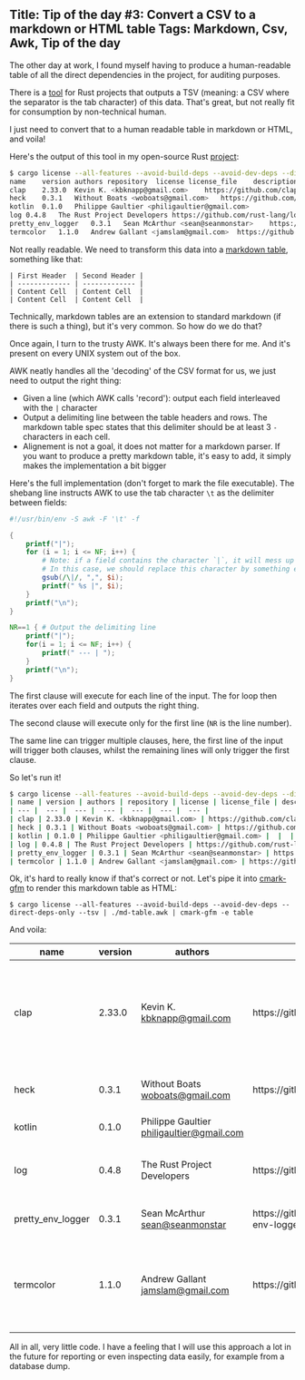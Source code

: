 Title: Tip of the day #3: Convert a CSV to a markdown or HTML table
Tags: Markdown, Csv, Awk, Tip of the day
---

The other day at work, I found myself having to produce a human-readable table of all the direct dependencies in the project, for auditing purposes.

There is a [tool](https://github.com/onur/cargo-license) for Rust projects that outputs a TSV (meaning: a CSV where the separator is the tab character) of this data. That's great, but not really fit for consumption by non-technical human. 

I just need to convert that to a human readable table in markdown or HTML, and voila!


Here's the output of this tool in my open-source Rust [project](https://github.com/gaultier/kotlin-rs):

```sh
$ cargo license --all-features --avoid-build-deps --avoid-dev-deps --direct-deps-only --tsv
name	version	authors	repository	license	license_file	description
clap	2.33.0	Kevin K. <kbknapp@gmail.com>	https://github.com/clap-rs/clap	MIT		A simple to use, efficient, and full-featured Command Line Argument Parser
heck	0.3.1	Without Boats <woboats@gmail.com>	https://github.com/withoutboats/heck	Apache-2.0 OR MIT		heck is a case conversion library.
kotlin	0.1.0	Philippe Gaultier <philigaultier@gmail.com>				
log	0.4.8	The Rust Project Developers	https://github.com/rust-lang/log	Apache-2.0 OR MIT		A lightweight logging facade for Rust
pretty_env_logger	0.3.1	Sean McArthur <sean@seanmonstar>	https://github.com/seanmonstar/pretty-env-logger	Apache-2.0 OR MIT		a visually pretty env_logger
termcolor	1.1.0	Andrew Gallant <jamslam@gmail.com>	https://github.com/BurntSushi/termcolor	MIT OR Unlicense		A simple cross platform library for writing colored text to a terminal.
```

Not really readable. We need to transform this data into a [markdown table](https://github.github.com/gfm/#tables-extension-), something like that:

```
| First Header  | Second Header |
| ------------- | ------------- |
| Content Cell  | Content Cell  |
| Content Cell  | Content Cell  |
```

Technically, markdown tables are an extension to standard markdown (if there is such a thing), but it's very common. So how do we do that?

Once again, I turn to the trusty AWK. It's always been there for me. And it's present on every UNIX system out of the box.

AWK neatly handles all the 'decoding' of the CSV format for us, we just need to output the right thing:

- Given a line (which AWK calls 'record'): output each field interleaved with the `|` character
- Output a delimiting line between the table headers and rows. The markdown table spec states that this delimiter should be at least 3 `-` characters in each cell.
- Alignement is not a goal, it does not matter for a markdown parser. If you want to produce a pretty markdown table, it's easy to add, it simply makes the implementation a bit bigger

Here's the full implementation (don't forget to mark the file executable). The shebang line instructs AWK to use the tab character `\t` as the delimiter between fields:

```awk
#!/usr/bin/env -S awk -F '\t' -f

{
    printf("|");
    for (i = 1; i <= NF; i++) {
        # Note: if a field contains the character `|`, it will mess up the table. 
        # In this case, we should replace this character by something else e.g. `,`:
        gsub(/\|/, ",", $i);
        printf(" %s |", $i);
    } 
    printf("\n");
} 

NR==1 { # Output the delimiting line
    printf("|");
    for(i = 1; i <= NF; i++) {
        printf(" --- | ");
    }
    printf("\n");
}
```

The first clause will execute for each line of the input. 
The for loop then iterates over each field and outputs the right thing.

The second clause will execute only for the first line (`NR` is the line number). 

The same line can trigger multiple clauses, here, the first line of the input will trigger both clauses, whilst the remaining lines will only trigger the first clause.


So let's run it!

```sh
$ cargo license --all-features --avoid-build-deps --avoid-dev-deps --direct-deps-only --tsv | ./md-table.awk 
| name | version | authors | repository | license | license_file | description |
| --- |  --- |  --- |  --- |  --- |  --- |  --- | 
| clap | 2.33.0 | Kevin K. <kbknapp@gmail.com> | https://github.com/clap-rs/clap | MIT |  | A simple to use, efficient, and full-featured Command Line Argument Parser |
| heck | 0.3.1 | Without Boats <woboats@gmail.com> | https://github.com/withoutboats/heck | Apache-2.0 OR MIT |  | heck is a case conversion library. |
| kotlin | 0.1.0 | Philippe Gaultier <philigaultier@gmail.com> |  |  |  |  |
| log | 0.4.8 | The Rust Project Developers | https://github.com/rust-lang/log | Apache-2.0 OR MIT |  | A lightweight logging facade for Rust |
| pretty_env_logger | 0.3.1 | Sean McArthur <sean@seanmonstar> | https://github.com/seanmonstar/pretty-env-logger | Apache-2.0 OR MIT |  | a visually pretty env_logger |
| termcolor | 1.1.0 | Andrew Gallant <jamslam@gmail.com> | https://github.com/BurntSushi/termcolor | MIT OR Unlicense |  | A simple cross platform library for writing colored text to a terminal. |
```

Ok, it's hard to really know if that's correct or not. Let's pipe it into [cmark-gfm](https://github.com/github/cmark-gfm) to render this markdown table as HTML:

```
$ cargo license --all-features --avoid-build-deps --avoid-dev-deps --direct-deps-only --tsv | ./md-table.awk | cmark-gfm -e table
```

And voila:

<table>
<thead>
<tr>
<th>name</th>
<th>version</th>
<th>authors</th>
<th>repository</th>
<th>license</th>
<th>license_file</th>
<th>description</th>
</tr>
</thead>
<tbody>
<tr>
<td>clap</td>
<td>2.33.0</td>
<td>Kevin K. <a href="mailto:kbknapp@gmail.com">kbknapp@gmail.com</a></td>
<td>https://github.com/clap-rs/clap</td>
<td>MIT</td>
<td></td>
<td>A simple to use, efficient, and full-featured Command Line Argument Parser</td>
</tr>
<tr>
<td>heck</td>
<td>0.3.1</td>
<td>Without Boats <a href="mailto:woboats@gmail.com">woboats@gmail.com</a></td>
<td>https://github.com/withoutboats/heck</td>
<td>Apache-2.0 OR MIT</td>
<td></td>
<td>heck is a case conversion library.</td>
</tr>
<tr>
<td>kotlin</td>
<td>0.1.0</td>
<td>Philippe Gaultier <a href="mailto:philigaultier@gmail.com">philigaultier@gmail.com</a></td>
<td></td>
<td></td>
<td></td>
<td></td>
</tr>
<tr>
<td>log</td>
<td>0.4.8</td>
<td>The Rust Project Developers</td>
<td>https://github.com/rust-lang/log</td>
<td>Apache-2.0 OR MIT</td>
<td></td>
<td>A lightweight logging facade for Rust</td>
</tr>
<tr>
<td>pretty_env_logger</td>
<td>0.3.1</td>
<td>Sean McArthur <a href="mailto:sean@seanmonstar">sean@seanmonstar</a></td>
<td>https://github.com/seanmonstar/pretty-env-logger</td>
<td>Apache-2.0 OR MIT</td>
<td></td>
<td>a visually pretty env_logger</td>
</tr>
<tr>
<td>termcolor</td>
<td>1.1.0</td>
<td>Andrew Gallant <a href="mailto:jamslam@gmail.com">jamslam@gmail.com</a></td>
<td>https://github.com/BurntSushi/termcolor</td>
<td>MIT OR Unlicense</td>
<td></td>
<td>A simple cross platform library for writing colored text to a terminal.</td>
</tr>
</tbody>
</table>


All in all, very little code. I have a feeling that I will use this approach a lot in the future for reporting or even inspecting data easily, for example from a database dump.
